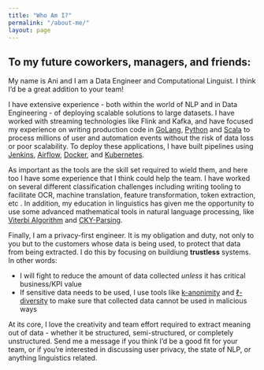 ```yaml
---
title: "Who Am I?"
permalink: "/about-me/"
layout: page
---
```


## To my future coworkers, managers, and friends:
My name is Ani and I am a Data Engineer and Computational Linguist. I think I’d be a great addition to your team!

I  have extensive experience - both within the world of NLP and in Data Engineering - of deploying scalable solutions to large datasets. I have worked with streaming technologies like Flink and Kafka, and have focused my experience on writing production code in [GoLang](https://go.dev/), [Python](https://www.python.org/) and [Scala](https://www.scala-lang.org/) to process millions of user and automation events without the risk of data loss or poor scalability. To deploy these applications, I have built pipelines using [Jenkins](https://www.jenkins.io/), [Airflow](https://airflow.apache.org/), [Docker](https://www.docker.com/), and [Kubernetes](https://kubernetes.io/).

As important as the tools are the skill set required to wield them, and here too I have some experience that I think could help the team. I have worked on several different classification challenges including writing tooling to facilitate OCR, machine translation, feature transformation, token extraction, etc . In addition, my education in linguistics has given me the opportunity to use some advanced mathematical tools in natural language processing, like [Viterbi Algorithm](https://en.wikipedia.org/wiki/Viterbi_algorithm) and [CKY-Parsing](https://en.wikipedia.org/wiki/CYK_algorithm).

Finally, I am a privacy-first engineer. It is my obligation and duty, not only to you but to the customers whose data is being used, to protect that data from being extracted. I do this by focusing on buildiung **trustless** systems. In other words:
- I will fight to reduce the amount of data collected _unless_ it has critical business/KPI value
- If sensitive data needs to be used, I use tools like [k-anonimity](https://en.wikipedia.org/wiki/K-anonymity) and [ℓ-diversity](https://en.wikipedia.org/wiki/L-diversity) to make sure that collected data cannot be used in malicious ways

At its core, I love the creativity and team effort required to extract meaning out of data - whether it be structured, semi-structured, or completely unstructured. Send me a message if you think I’d be a good fit for your team, or if you’re interested in discussing user privacy, the state of NLP, or anything linguistics related. 
